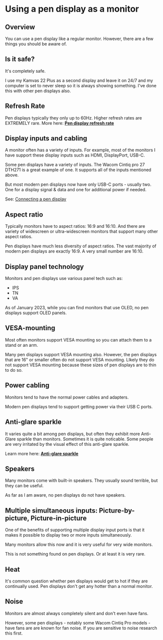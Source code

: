 # Using a pen display as a monitor

## Overview

You can use a pen display like a regular monitor. However, there are a few things you should be aware of.

## Is it safe?

It's completely safe.&#x20;

I use my Kamvas 22 Plus as a second display and leave it on 24/7 and my computer is set to never sleep so it is always showing something. I've done this with other pen displays also.

## Refresh Rate

Pen displays typically they only up to 60Hz. Higher refresh rates are EXTREMELY rare. More here: [**Pen display refresh rate**](pen-display-refresh-rate.md)&#x20;

## Display inputs and cabling

A monitor often has a variety of inputs. For example, most of the monitors I have support these display inputs such as HDMI, DisplayPort, USB-C.

Some pen displays have a variety of inputs. The Wacom Cintiq pro 27 DTH271 is a great example of one. It supports all of the inputs mentioned above.

But most modern pen displays now have only USB-C ports - usually two. One for a display signal & data and one for additional power if needed.

See: [Connecting a pen display](connecting-a-pen-display.md)&#x20;

## Aspect ratio

Typically monitors have to aspect ratios: 16:9 and 16:10. And there are variety of widescreen or ultra-widescreen monitors that support many other aspect ratios.

Pen displays have much less diversity of aspect ratios. The vast majority of modern pen displays are exactly 16:9. A very small number are 16:10.

## Display panel technology

Monitors and pen displays use various panel tech such as:

* IPS
* TN
* VA

As of January 2023, while you can find monitors that use OLED, no pen displays support OLED panels.

## VESA-mounting

Most often monitors support VESA mounting so you can attach them to a stand or an arm.

Many pen displays support VESA mounting also. However, the pen displays that are 16" or smaller often do not support VESA mounting. LIkely they do not support VESA mounting because these sizes of pen displays are to thin to do so.

## Power cabling

Monitors tend to have the normal power cables and adapters.

Modern pen displays tend to support getting power via their USB C ports.&#x20;

## Anti-glare sparkle

It varies quite a bit among pen displays, but often they exhibit more Anti-Glare sparkle than monitors. Sometimes it is quite noticable. Some people are very irritated by the visual effect of this anti-glare sparkle.

Learn more here: [**Anti-glare sparkle**](anti-glare-sparkle.md)

## Speakers

Many monitors come with built-in speakers. They usually sound terrible, but they can be useful.

As far as I am aware, no pen displays do not have speakers.

## Multiple simultaneous inputs: Picture-by-picture, Picture-in-picture

One of the benefits of supporting multiple display input ports is that it makes it possible to display two or more inputs simultaneously.

Many monitors allow this now and it is very useful for very wide monitors.

This is not something found on pen displays. Or at least it is very rare.

## Heat

It's common question whether pen displays would get to hot if they are continually used. Pen displays don't get any hotter than a normal monitor.&#x20;

## Noise

Monitors are almost always completely silent and don't even have fans.

However, some pen displays - notably some Wacom Cintiq Pro models - have fans are are known for fan noise. If you are sensitive to noise research this first.&#x20;

